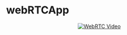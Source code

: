 # webRTCApp
<div align="center">
  <a href="https://www.youtube.com/watch?v=3hX_bXtdF40"><img title="View Video Demo" src="https://img.youtube.com/vi/3hX_bXtdF40/0.jpg" alt="WebRTC Video"></a>
</div>
